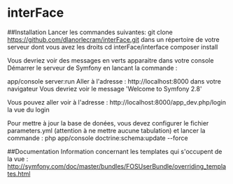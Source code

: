 # interFace

##Installation
Lancer les commandes suivantes:
git clone https://github.com/dlanorlecram/interFace.git  dans un répertoire de votre serveur dont vous avez les droits
cd interFace/interface
composer install

Vous devriez voir des messages en verts apparaitre dans votre console
Démarrer le serveur de Symfony en lancant la commande :

app/console server:run
Aller à l'adresse : http://localhost:8000 dans votre navigateur
Vous devriez voir le message 'Welcome to Symfony 2.8'

Vous pouvez aller voir à l'adresse : http://localhost:8000/app_dev.php/login la vue du login

Pour mettre à jour la base de donées, vous devez configurer le fichier parameters.yml (attention à ne mettre aucune tabulation)
et lancer la commande :
php app/console doctrine:schema:update --force


##Documentation
Information concernant les templates qui s'occupent de la vue :
http://symfony.com/doc/master/bundles/FOSUserBundle/overriding_templates.html

